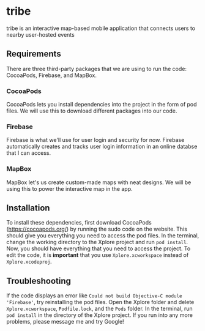 # tribe
tribe is an interactive map-based mobile application that connects users to nearby user-hosted events

## Requirements
There are three third-party packages that we are using to run the code: CocoaPods, Firebase, and MapBox.

### CocoaPods
CocoaPods lets you install dependencies into the project in the form of pod files. We will use this to download different packages into our code. 

### Firebase
Firebase is what we'll use for user login and security for now. Firebase automatically creates and tracks user login information in an online databse that I can access. 

### MapBox
MapBox let's us create custom-made maps with neat designs. We will be using this to power the interactive map in the app.


## Installation
To install these dependencies, first download CocoaPods (https://cocoapods.org/) by running the sudo code on the website. This should give you everything you need to access the pod files. In the terminal, change the working directory to the Xplore project and run `pod install`. Now, you should have everything that you need to access the project. To edit the code, it is **important** that you use `Xplore.xcworkspace` instead of `Xplore.xcodeproj`. 

## Troubleshooting
If the code displays an error like `Could not build Objective-C module 'Firebase'`, try reinstalling the pod files. Open the Xplore folder and delete `Xplore.xcworkspace`, `Podfile.lock`, and the `Pods` folder. In the terminal, run `pod install` in the directory of the Xplore project. If you run into any more problems, please message me and try Google!
